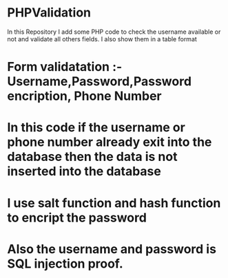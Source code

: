 # PHPValidation
In this Repository I add some PHP code to check the username available or not  and validate all others fields. I also show them in a table format
# Form validatation :- Username,Password,Password encription, Phone Number
# In this code if the username or phone number already exit into the database then the data is not inserted into the database
# I use salt function and hash function to encript the password
# Also the username and password is SQL injection proof. 

